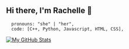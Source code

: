 ## Hi there, I'm Rachelle :shell:

```
  pronouns: "she" | "her",
  code: [C++, Python, Javascript, HTML, CSS],
```

[![My GitHub Stats](https://github-readme-stats.vercel.app/api/?username=rachellefontanilla&count_private=true&theme=buefy&showicons=true)]()
